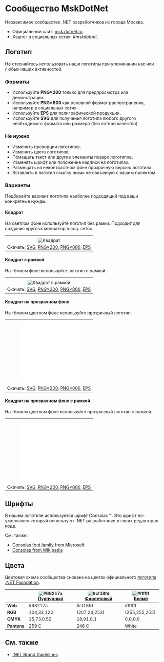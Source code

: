 ﻿# Сообщество MskDotNet

Независимое сообщество .NET разработчиков из города Москва.

- Официальный сайт: [msk.dotnet.ru](https://msk.dotnet.ru/).
- Хэштег в социальных сетях: _#mskdotnet_.

## Логотип

Не стесняйтесь использовать наши логотипы при упоминании нас или любых наших активностей.

### Форматы

- Используйте **PNG×200** только для предпросмотра или демонстрации.
- Используйте **PNG×800** как основной формат распостранения, например в социальных сетях.
- Используйте **EPS** для полиграфической продукции.
- Используйте **SVG** для получения логотипа любого другого необходимого формата или размера (без потери качества).

### Не нужно

- Изменять пропорции логотипов.
- Изменять цвета логотипов.
- Помещать текст или другие элементы поверх логотипов.
- Изменять шрифт или положение надписи на логотипах.
- Размещать на неконтрастном фоне прозрачную версию логотипа.
- Вставлять в логотип ссылку никак не связанную с нашим проектом.

### Варианты

Подбирайте вариант логотипа наиболее подходящий под ваши конкретные нужды.

#### Квадрат

На светлом фоне используйте логотип без рамки. Подходит для создания круглых миниатюр в соц. сетях.

|       |
| :---: |
|       |
| ![Квадрат](mskdotnet-logo-squared-200.png) |
| Скачать: [SVG](https://raw.githubusercontent.com/DotNetRu/BrandBook/master/Logo/Msk/mskdotnet-logo-squared.svg), [PNG×200](https://raw.githubusercontent.com/DotNetRu/BrandBook/master/Logo/Msk/mskdotnet-logo-squared-200.png), [PNG×800](https://raw.githubusercontent.com/DotNetRu/BrandBook/master/Logo/Msk/mskdotnet-logo-squared-800.png), [EPS](https://raw.githubusercontent.com/DotNetRu/BrandBook/master/Logo/Msk/mskdotnet-logo-squared.eps) |

#### Квадрат с рамкой

На тёмном фоне используйте логотип с рамкой.

|       |
| :---: |
|       |
| ![Квадрат с рамкой](mskdotnet-logo-squared-bordered-200.png) |
| Скачать: [SVG](https://raw.githubusercontent.com/DotNetRu/BrandBook/master/Logo/Msk/mskdotnet-logo-squared-bordered.svg), [PNG×200](https://raw.githubusercontent.com/DotNetRu/BrandBook/master/Logo/Msk/mskdotnet-logo-squared-bordered-200.png), [PNG×800](https://raw.githubusercontent.com/DotNetRu/BrandBook/master/Logo/Msk/mskdotnet-logo-squared-bordered-800.png), [EPS](https://raw.githubusercontent.com/DotNetRu/BrandBook/master/Logo/Msk/mskdotnet-logo-squared-bordered.eps) |

#### Квадрат на прозрачном фоне

На тёмном цветном фоне используйте прозрачный логотип.

|       |
| :---: |
|       |
| ![Квадрат на прозрачном фоне](mskdotnet-logo-squared-white-200.png) |
| Скачать: [SVG](https://raw.githubusercontent.com/DotNetRu/BrandBook/master/Logo/Msk/mskdotnet-logo-squared-white.svg), [PNG×200](https://raw.githubusercontent.com/DotNetRu/BrandBook/master/Logo/Msk/mskdotnet-logo-squared-white-200.png), [PNG×800](https://raw.githubusercontent.com/DotNetRu/BrandBook/master/Logo/Msk/mskdotnet-logo-squared-white-800.png), [EPS](https://raw.githubusercontent.com/DotNetRu/BrandBook/master/Logo/Msk/mskdotnet-logo-squared-white.eps) |

#### Квадрат на прозрачном фоне с рамкой

На тёмном цветном фоне используйте прозрачный логотип с рамкой.

|       |
| :---: |
|       |
| ![Квадрат на прозрачном фоне с рамкой](mskdotnet-logo-squared-white-bordered-200.png) |
| Скачать: [SVG](https://raw.githubusercontent.com/DotNetRu/BrandBook/master/Logo/Msk/mskdotnet-logo-squared-white-bordered.svg), [PNG×200](https://raw.githubusercontent.com/DotNetRu/BrandBook/master/Logo/Msk/mskdotnet-logo-squared-white-bordered-200.png), [PNG×800](https://raw.githubusercontent.com/DotNetRu/BrandBook/master/Logo/Msk/mskdotnet-logo-squared-white-bordered-800.png), [EPS](https://raw.githubusercontent.com/DotNetRu/BrandBook/master/Logo/Msk/mskdotnet-logo-squared-white-bordered.eps) |

## Шрифты

В нашем логотипе используется шрифт Consolas ™. Это шрифт по-умолчанию который используют .NET разработчики в своих редакторах кода.

См. также:

- [Consolas font family from Microsoft](https://docs.microsoft.com/en-us/typography/font-list/consolas)
- [Consolas from Wikipedia](https://en.wikipedia.org/wiki/Consolas)

## Цвета

Цветовая схема сообщества снована на цветах официального [логотипа .NET Foundation](https://github.com/dotnet/swag/tree/master/logo).

|             | ![#68217a](https://placehold.it/15/68217a/ffffff?text=+) [Пурпурный](https://www.color-hex.com/color/68217a) | ![#cf18fd](https://placehold.it/15/cf18fd/ffffff?text=+) [Фиолетовый](https://www.color-hex.com/color/cf18fd) | ![#ffffff](https://placehold.it/15/ffffff/ffffff?text=+) [Белый](https://www.color-hex.com/color/ffffff) |
| ----------- | ---------- | ------------ | ------------- |
| **Web**     | #68217a    | #cf18fd      | #ffffff       |
| **RGB**     | 104,33,122 | (207,24,253) | (255,255,255) |
| **CMYK**    | 15,73,0,52 | 18,91,0,1    | 0,0,0,0       |
| **Pantone** | 259 C      | 246 C        | White         |

## См. также

- [.NET Brand Guidelines](https://github.com/dotnet/brand)

